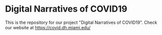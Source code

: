 # Digital Narratives of COVID19

This is the repository for our project "Digital Narratives of COVID19". Check our website at <https://covid.dh.miami.edu/> 
